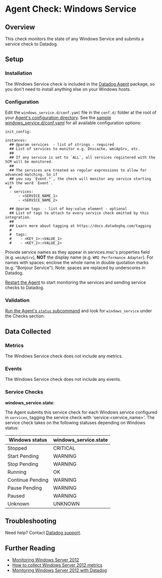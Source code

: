# Agent Check: Windows Service
## Overview

This check monitors the state of any Windows Service and submits a service check to Datadog.

## Setup

### Installation

The Windows Service check is included in the [Datadog Agent][1] package, so you don't need to install anything else on your Windows hosts.

### Configuration

Edit the `windows_service.d/conf.yaml` file in the `conf.d/` folder at the root of your [Agent's configuration directory][9]. See the [sample windows_service.d/conf.yaml][2] for all available configuration options:

```
init_config:

instances:
  ## @param services  - list of strings - required
  ## List of services to monitor e.g. Dnscache, wmiApSrv, etc.
  ##
  ## If any service is set to `ALL`, all services registered with the SCM will be monitored.
  ##
  ## The services are treated as regular expressions to allow for advanced matching. So if
  ## you say `Event.*`, the check will monitor any service starting with the word `Event`.
  #
  - services:
      - <SERVICE_NAME_1>
      - <SERVICE_NAME_2>

  ## @param tags  - list of key:value element - optional
  ## List of tags to attach to every service check emitted by this integration.
  ##
  ## Learn more about tagging at https://docs.datadoghq.com/tagging
  #
  #  tags:
  #    - <KEY_1>:<VALUE_1>
  #    - <KEY_2>:<VALUE_2>
```

Provide service names as they appear in services.msc's properties field (e.g. `wmiApSrv`), **NOT** the display name (e.g. `WMI Performance Adapter`). For names with spaces: enclose the whole name in double quotation marks (e.g. "Bonjour Service").
Note: spaces are replaced by underscores in Datadog.

[Restart the Agent][3] to start monitoring the services and sending service checks to Datadog.

### Validation

[Run the Agent's `status` subcommand][4] and look for `windows_service` under the Checks section.

## Data Collected
### Metrics

The Windows Service check does not include any metrics.

### Events
The Windows Service check does not include any events.

### Service Checks
**windows_service.state**:

The Agent submits this service check for each Windows service configured in `services`, tagging the service check with 'service:<service_name>'. The service check takes on the following statuses depending on Windows status:

|Windows status|windows_service.state|
|---|---|
|Stopped|CRITICAL|
|Start Pending|WARNING|
|Stop Pending|WARNING|
|Running|OK|
|Continue Pending|WARNING|
|Pause Pending|WARNING|
|Paused|WARNING|
|Unknown|UNKNOWN|

## Troubleshooting
Need help? Contact [Datadog support][5].

## Further Reading

* [Monitoring Windows Server 2012][6]
* [How to collect Windows Server 2012 metrics][7]
* [Monitoring Windows Server 2012 with Datadog][8]


[1]: https://app.datadoghq.com/account/settings#agent
[2]: https://github.com/DataDog/integrations-core/blob/master/windows_service/datadog_checks/windows_service/data/conf.yaml.example
[3]: https://docs.datadoghq.com/agent/faq/agent-commands/#start-stop-restart-the-agent
[4]: https://docs.datadoghq.com/agent/faq/agent-commands/#agent-status-and-information
[5]: https://docs.datadoghq.com/help/
[6]: https://www.datadoghq.com/blog/monitoring-windows-server-2012/
[7]: https://www.datadoghq.com/blog/collect-windows-server-2012-metrics/
[8]: https://www.datadoghq.com/blog/windows-server-monitoring/
[9]: https://docs.datadoghq.com/agent/faq/agent-configuration-files/#agent-configuration-directory
